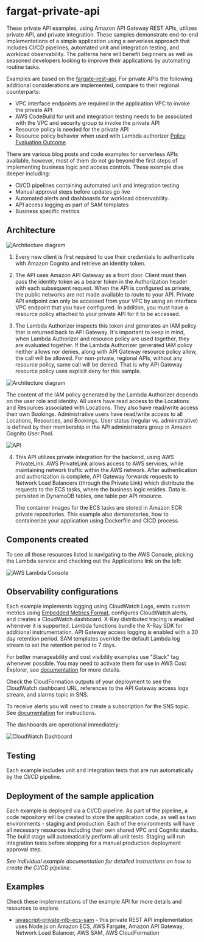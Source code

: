 # fargat-private-api

These private API examples, using Amazon API Gateway REST APIs, utilizes private API, and private integration. These samples demonstrate end-to-end implementations of a simple application using a serverless approach that includes CI/CD pipelines, automated unit and integration testing, and workload observability. The patterns here will benefit beginners as well as seasoned developers looking to improve their applications by automating routine tasks.

Examples are based on the [fargate-rest-api](https://github.com/aws-samples/serverless-samples/tree/main/fargate-rest-api). For private APIs the following additional considerations are implemented, compare to their regional counterparts:

 - VPC interface endpoints are required in the application VPC to invoke the private API
 - AWS CodeBuild for unit and integration testing needs to be associated with the VPC and security group to invoke the private API 
 - Resource policy is needed for the private API 
 - Resource policy behavior when used with Lambda authorizer [Policy Evaluation Outcome](https://docs.aws.amazon.com/apigateway/latest/developerguide/apigateway-authorization-flow.html#apigateway-resource-policies-iam-policies-interaction)


There are various blog posts and code examples for serverless APIs available, however, most of them do not go beyond the first steps of implementing business logic and access controls. These example dive deeper including: 

 - CI/CD pipelines containing automated unit and integration testing
 - Manual approval steps before updates go live
 - Automated alerts and dashboards for workload observability. 
 - API access logging as part of SAM templates
 - Business specific metrics

## Architecture

![Architecture diagram](./assets/Architecture.png)

1. Every new client is first required to use their credentials to authenticate with Amazon Cognito and retrieve an identity token.

2. The API uses Amazon API Gateway as a front door. Client must then pass the identity token as a bearer token in the Authorization header with each subsequent request. When the API is configured as private, the public networks are not made available to route to your API. Private API endpoint can only be accessed from your VPC by using an interface VPC endpoint that you have configured. In addition, you must have a resource policy attached to your private API for it to be accessed.

3. The Lambda Authorizer inspects this token and generates an IAM policy that is returned back to API Gateway. It's important to keep in mind, when Lambda Authorizer and resource policy are used together, they are evaluated together. If the Lambda Authorizer generated IAM policy neither allows nor denies, along with API Gateway resource policy allow, the call will be allowed. For non-private, regional APIs, without any resource policy, same call will be denied. That is why API Gateway resource policy uses explicit deny for this sample.

![Architecture diagram](./assets/policyevaluation.png)

The content of the IAM policy generated by the Lambda Authorizer depends on the user role and identity. All users have read access to the Locations and Resources associated with Locations. They also have read/write access their own Bookings. Administrative users have read/write access to all Locations, Resources, and Bookings. User status (regular vs. administrative) is defined by their membership in the API administrators group in Amazon Cognito User Pool. 

![API](./assets/API.png)

4. This API utilizes private integration for the backend, using AWS PrivateLink. AWS PrivateLink allows access to AWS services, while maintaining network traffic within the AWS network. After authentication and authorization is complete, API Gateway forwards requests to Network Load Balancers (through the Private Link) which distribute the requests to the ECS tasks, where the business logic resides. Data is persisted in DynamoDB tables, one table per API resource. 

   The container images for the ECS tasks are stored in Amazon ECR private repositories. This example also demonstartes, how to containerize your application using Dockerfile and CICD process.

## Components created

To see all those resources listed is navigating to the AWS Console, picking the Lambda service and checking out the Applications link on the left:

![AWS Lambda Console](./assets/LambdaConsole.png)

 ## Observability configurations
 Each example implements logging using CloudWatch Logs, emits custom metrics using [Embedded Metrics Format](https://docs.aws.amazon.com/AmazonCloudWatch/latest/monitoring/CloudWatch_Embedded_Metric_Format.html), configures CloudWatch alerts, and creates a CloudWatch dashboard. X-Ray distributed tracing is enabled whenever it is supported. Lambda functions bundle the X-Ray SDK for additional instrumentation. API Gateway access logging is enabled with a 30 day retention period. SAM templates override the default Lambda log stream to set the retention period to 7 days. 

 For better manageability and cost visibility examples use "Stack" tag whenever possible. You may need to activate them for use in AWS Cost Explorer, see [documentation](https://docs.aws.amazon.com/awsaccountbilling/latest/aboutv2/cost-alloc-tags.html) for more details.

 Check the CloudFormation outputs of your deployment to see the CloudWatch dashboard URL, references to the API Gateway access logs stream, and alarms topic in SNS. 

  To receive alerts you will need to create a subscription for the SNS topic. See [documentation](https://docs.aws.amazon.com/sns/latest/dg/sns-create-subscribe-endpoint-to-topic.html) for instructions.

The dashboards are operational immediately: 

![CloudWatch Dashboard](./assets/Dashboard.png)

## Testing  
Each example includes unit and integration tests that are run automatically by the CI/CD pipeline.

 ## Deployment of the sample application
 Each example is deployed via a CI/CD pipeline. As part of the pipeline, a code repository will be created to store the application code, as well as two environments - staging and production.  Each of the environments will have all necessary resources including their own shared VPC and Cognito stacks. The build stage will automatically perform all unit tests. Staging will run integration tests before stopping for a manual production deployment approval step. 

 *See individual example documentation for detailed instructions on how to create the CI/CD pipeline.*
 
 ## Examples
 Check these implementations of the example API for more details and resources to explore.
 - [javascript-private-nlb-ecs-sam](./javascript-private-nlb-ecs-sam) - this private REST API implementation uses Node.js on Amazon ECS, AWS Fargate, Amazon API Gateway, Network Load Balancer, AWS SAM, AWS CloudFormation

